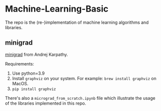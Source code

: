 # Machine-Learning-Basic
The repo is the (re-)implementation of machine learning algorithms and libraries.

## minigrad
[minigrad](https://github.com/kennysong/minigrad) from Andrej Karpathy.

Requirements:
1. Use python=3.9
2. Install `graphviz` on your system. For example: `brew install graphviz` on MacOS.
3. `pip install graphviz`

There's also a `micrograd_from_scratch.ipynb` file which illustrate the usage of the libraries implemented in this repo.

## 